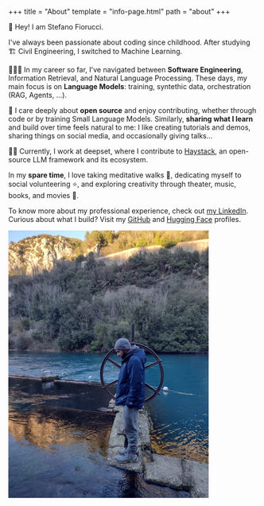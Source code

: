 +++
title = "About"
template = "info-page.html"
path = "about"
+++

👋 Hey! I am Stefano Fiorucci.

I've always been passionate about coding since childhood. After studying 🏗️ Civil Engineering, I switched to Machine Learning.

🏄🏻‍♂️ In my career so far, I've navigated between **Software Engineering**, Information Retrieval, and Natural Language Processing. These days, my main focus is on **Language Models**: training, syntethic data, orchestration (RAG, Agents, ...).

🤝 I care deeply about **open source** and enjoy contributing, whether through code or by training Small Language Models. Similarly, **sharing what I learn** and build over time feels natural to me: I like creating tutorials and demos, sharing things on social media, and occasionally giving talks...

👨‍💻 Currently, I work at deepset, where I contribute to [Haystack](https://github.com/deepset-ai/haystack), an open-source LLM framework and its ecosystem.


In my **spare time**, I love taking meditative walks 🚶, dedicating myself to social volunteering ⭐, and exploring creativity through theater, music, books, and movies 🎨.


To know more about my professional experience, check out [my LinkedIn](https://www.linkedin.com/in/stefano-fiorucci/).
Curious about what I build? Visit my [GitHub](https://github.com/anakin87) and [Hugging Face](https://huggingface.co/anakin87) profiles.


<img src="stefano.jpg" width="80%">